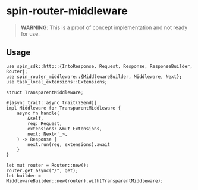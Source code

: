 # spin-router-middleware

> **WARNING**: This is a proof of concept implementation and not ready for use.

## Usage

```
use spin_sdk::http::{IntoResponse, Request, Response, ResponseBuilder, Router};
use spin_router_middleware::{MiddlewareBuilder, Middleware, Next};
use task_local_extensions::Extensions;

struct TransparentMiddleware;

#[async_trait::async_trait(?Send)]
impl Middleware for TransparentMiddleware {
    async fn handle(
        &self,
        req: Request,
        extensions: &mut Extensions,
        next: Next<'_>,
    ) -> Response {
        next.run(req, extensions).await
    }
}

let mut router = Router::new();
router.get_async("/", get);
let builder = MiddlewareBuilder::new(router).with(TransparentMiddleware);
```

